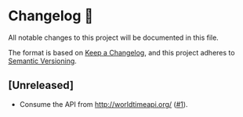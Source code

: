 # Changelog 📝

All notable changes to this project will be documented in this file.

The format is based on [Keep a Changelog](https://keepachangelog.com/en/1.0.0/), and this project adheres to [Semantic Versioning](https://semver.org/spec/v2.0.0.html).

## [Unreleased]

* Consume the API from http://worldtimeapi.org/ ([#1](https://github.com/jjpaulo2/windows-time-sync/issues/1)).
